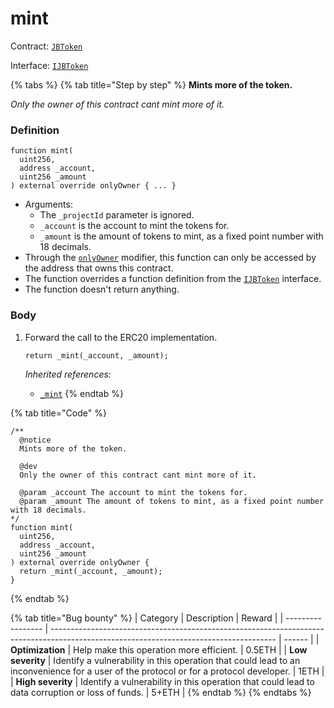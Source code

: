 # mint

Contract: [`JBToken`](../)​‌

Interface: [`IJBToken`](../../../interfaces/ijbtoken.md)

{% tabs %}
{% tab title="Step by step" %}
**Mints more of the token.**

_Only the owner of this contract cant mint more of it._

### Definition

```solidity
function mint(
  uint256,
  address _account,
  uint256 _amount
) external override onlyOwner { ... }
```

* Arguments:
  * The `_projectId` parameter is ignored.
  * `_account` is the account to mint the tokens for.
  * `_amount` is the amount of tokens to mint, as a fixed point number with 18 decimals.
* Through the [`onlyOwner`](https://docs.openzeppelin.com/contracts/4.x/api/access#Ownable-onlyOwner--) modifier, this function can only be accessed by the address that owns this contract.
* The function overrides a function definition from the [`IJBToken`](../../../interfaces/ijbtoken.md) interface.
* The function doesn't return anything.

### Body

1.  Forward the call to the ERC20 implementation.

    ```solidity
    return _mint(_account, _amount);
    ```

    _Inherited references:_

    * [`_mint`](https://docs.openzeppelin.com/contracts/4.x/api/token/erc20#ERC20-_mint-address-uint256-)
{% endtab %}

{% tab title="Code" %}
```solidity
/** 
  @notice
  Mints more of the token.

  @dev
  Only the owner of this contract cant mint more of it.

  @param _account The account to mint the tokens for.
  @param _amount The amount of tokens to mint, as a fixed point number with 18 decimals.
*/
function mint(
  uint256,
  address _account,
  uint256 _amount
) external override onlyOwner {
  return _mint(_account, _amount);
}
```
{% endtab %}

{% tab title="Bug bounty" %}
| Category          | Description                                                                                                                            | Reward |
| ----------------- | -------------------------------------------------------------------------------------------------------------------------------------- | ------ |
| **Optimization**  | Help make this operation more efficient.                                                                                               | 0.5ETH |
| **Low severity**  | Identify a vulnerability in this operation that could lead to an inconvenience for a user of the protocol or for a protocol developer. | 1ETH   |
| **High severity** | Identify a vulnerability in this operation that could lead to data corruption or loss of funds.                                        | 5+ETH  |
{% endtab %}
{% endtabs %}

